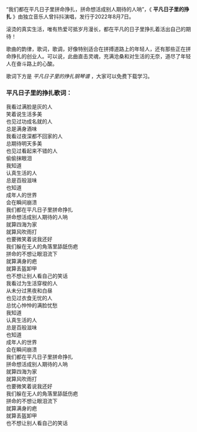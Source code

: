 

“我们都在平凡日子里拼命挣扎，拼命想活成别人期待的人呐”，《 **平凡日子里的挣扎** 》由独立音乐人曾抖抖演唱，发行于2022年8月7日。

滚烫的真实生活，唯有热爱可抵岁月漫长，都在平凡的日子里挣扎着活出自己的期待！

歌曲的韵律，歌词，歌调，好像特别适合在拼搏道路上的年轻人，还有那些正在拼命挣扎的创业人。可以说，此曲直击灵魂，充满沧桑和对生活的无奈，道尽了年轻人在奋斗路上的心酸。

歌词下方是 _平凡日子里的挣扎钢琴谱_ ，大家可以免费下载学习。

### 平凡日子里的挣扎歌词：

我看过满脸是灰的人  
笑着说生活多美  
也见过功成名就的人  
总是满身酒味  
我看过夜深都不回家的人  
总期待明天多美  
也见过看起来不错的人  
偷偷抹眼泪  
我知道  
认真生活的人  
总是百般滋味  
也知道  
成年人的世界  
会在瞬间崩溃  
我们都在平凡日子里拼命挣扎  
拼命想活成别人期待的人呐  
就算四海为家  
就算风吹雨打  
也要微笑着说我还好  
我们躲在无人的角落里舔舐伤疤  
拼命的不想让眼泪流下  
就算满身的疤  
就算丢盔卸甲  
也不想让别人看自己的笑话  
我看过为生活穿梭的人  
从未分过黑夜和白昼  
也见过衣食无忧的人  
总忧心忡忡的满脸忧愁  
我知道  
认真生活的人  
总是百般滋味  
也知道  
成年人的世界  
会在瞬间崩溃  
我们都在平凡日子里拼命挣扎  
拼命想活成别人期待的人呐  
就算四海为家  
就算风吹雨打  
也要微笑着说我还好  
我们躲在无人的角落里舔舐伤疤  
拼命的不想让眼泪流下  
就算满身的疤  
就算丢盔卸甲  
也不想让别人看自己的笑话

